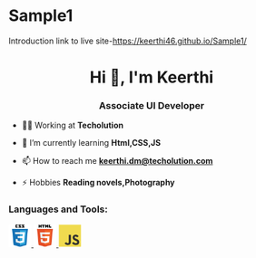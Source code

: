 # Sample1
Introduction
link to live site-https://keerthi46.github.io/Sample1/

<h1 align="center">Hi 👋, I'm Keerthi</h1>
<h3 align="center">Associate UI Developer</h3>

- 👨‍💻 Working at **Techolution**

- 🌱 I’m currently learning **Html,CSS,JS**

- 📫 How to reach me **keerthi.dm@techolution.com**

- ⚡ Hobbies **Reading novels,Photography**

<h3 align="left">Languages and Tools:</h3>
<p align="left"> 
 <a href="https://www.w3schools.com/css/" target="_blank" rel="noreferrer">
<img src="https://raw.githubusercontent.com/devicons/devicon/master/icons/css3/css3-original-wordmark.svg" alt="css3" width="40" height="40"/> </a> 
<a href="https://www.w3.org/html/" target="_blank" rel="noreferrer"> 
<img src="https://raw.githubusercontent.com/devicons/devicon/master/icons/html5/html5-original-wordmark.svg" alt="html5" width="40" height="40"/> </a> 
<a href="https://developer.mozilla.org/en-US/docs/Web/JavaScript" target="_blank" rel="noreferrer"> 
<img src="https://raw.githubusercontent.com/devicons/devicon/master/icons/javascript/javascript-original.svg" alt="javascript" width="40" height="40"/> </a> </p>
